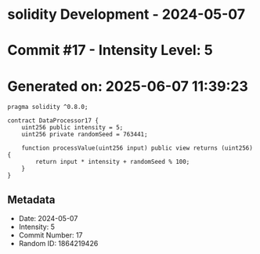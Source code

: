 ﻿# solidity Development - 2024-05-07
# Commit #17 - Intensity Level: 5
# Generated on: 2025-06-07 11:39:23
```solidity
pragma solidity ^0.8.0;

contract DataProcessor17 {
    uint256 public intensity = 5;
    uint256 private randomSeed = 763441;

    function processValue(uint256 input) public view returns (uint256) {
        return input * intensity + randomSeed % 100;
    }
}
```
## Metadata
- Date: 2024-05-07
- Intensity: 5
- Commit Number: 17
- Random ID: 1864219426
